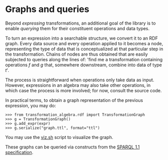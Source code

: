 # Graphs and queries

Beyond *expressing* transformations, an additional goal of the library is to 
enable *querying* them for their constituent operations and data types.

To turn an expression into a searchable structure, we convert it to an RDF 
graph. Every data source and every operation applied to it becomes a node, 
representing the type of data that is conceptualized at that particular step in 
the transformation. Chains of nodes are thus obtained that are easily subjected 
to queries along the lines of: 'find me a transformation containing operations 
*f* and *g* that, somewhere downstream, combine into data of type *t*'.

The process is straightforward when operations only take data as input. 
However, expressions in an algebra may also take other operations, in which 
case the process is more involved; for now, consult the source code.

In practical terms, to obtain a graph representation of the previous expression, you may do:

    >>> from transformation_algebra.rdf import TransformationGraph
    >>> g = TransformationGraph()
    >>> g.add_expr(expr)
    >>> g.serialize("graph.ttl", format="ttl")

You may use the [viz.sh](tools/viz.sh) script to visualize the graph.

These graphs can be queried via constructs from the [SPARQL 1.1 specification](https://www.w3.org/TR/sparql11-query/).

